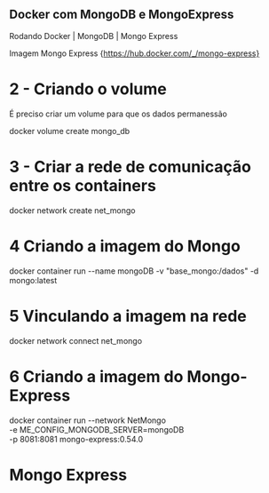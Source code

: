 ## Docker com MongoDB e MongoExpress
Rodando Docker | MongoDB | Mongo Express

Imagem Mongo Express
{https://hub.docker.com/_/mongo-express}


# 2 - Criando o volume
É preciso criar um volume para que os dados permanessão 

docker volume create mongo_db

# 3 - Criar a rede de comunicação entre os containers

docker network create net_mongo

# 4 Criando a imagem do Mongo

docker container run --name mongoDB -v "base_mongo:/dados" -d mongo:latest

# 5 Vinculando a imagem na rede
docker network connect net_mongo <ID da imagem>

# 6 Criando a imagem do Mongo-Express
docker container run --network NetMongo \
-e ME_CONFIG_MONGODB_SERVER=mongoDB \
-p 8081:8081 mongo-express:0.54.0

# Mongo Express
